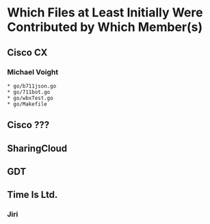 # Which Files at Least Initially Were Contributed by Which Member(s)

## Cisco CX
### Michael Voight
	* go/b711json.go
	* go/711bot.go
	* go/wbxTest.go
	* go/Makefile

## Cisco ???
###

## SharingCloud
###
###
###

## GDT
###

## Time Is Ltd.
### Jiri
